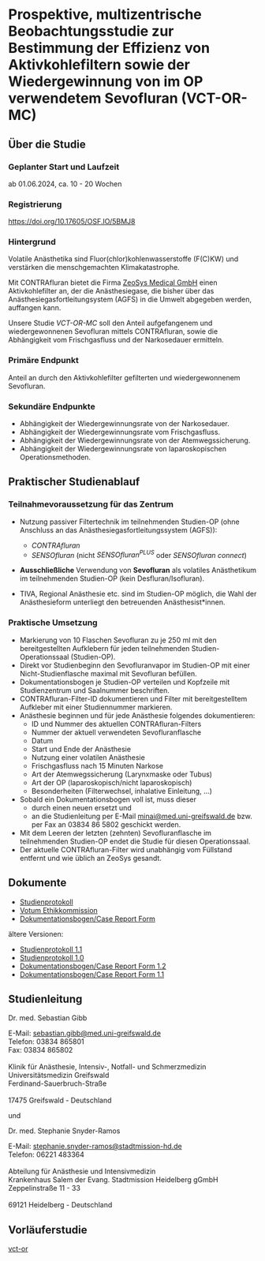 # Prospektive, multizentrische Beobachtungsstudie zur Bestimmung der Effizienz von Aktivkohlefiltern sowie der Wiedergewinnung von im OP verwendetem Sevofluran (VCT-OR-MC)

## Über die Studie

### Geplanter Start und Laufzeit

ab 01.06.2024, ca. 10 - 20 Wochen

### Registrierung

https://doi.org/10.17605/OSF.IO/5BMJ8

### Hintergrund

Volatile Anästhetika sind Fluor(chlor)kohlenwasserstoffe (F(C)KW) und verstärken
die menschgemachten Klimakatastrophe.

Mit CONTRAfluran bietet die Firma [ZeoSys Medical GmbH](https://zeosys-medical.de/) einen Aktivkohlefilter an, der die Anästhesiegase, die bisher über das Anästhesiegasfortleitungsystem (AGFS) in die Umwelt abgegeben werden, auffangen kann.

Unsere Studie *VCT-OR-MC* soll den Anteil aufgefangenem und wiedergewonnenen
Sevofluran mittels CONTRAfluran,
sowie die Abhängigkeit vom Frischgasfluss und der Narkosedauer ermitteln.

### Primäre Endpunkt

Anteil an durch den Aktivkohlefilter gefilterten und wiedergewonnenem Sevofluran.

### Sekundäre Endpunkte

- Abhängigkeit der Wiedergewinnungsrate von der Narkosedauer.
- Abhängigkeit der Wiedergewinnungsrate vom Frischgasfluss.
- Abhängigkeit der Wiedergewinnungsrate von der Atemwegssicherung.
- Abhängigkeit der Wiedergewinnungsrate von laparoskopischen Operationsmethoden.

## Praktischer Studienablauf

### Teilnahmevoraussetzung für das Zentrum

- Nutzung passiver Filtertechnik im teilnehmenden Studien-OP (ohne Anschluss an das
  Anästhesiegasfortleitungssystem (AGFS)):
  - *CONTRAfluran*
  - *SENSOfluran* (nicht *SENSOfluran<sup>PLUS</sup>* oder *SENSOfluran connect*)

- **Ausschließliche** Verwendung von **Sevofluran** als volatiles Anästhetikum
  im teilnehmenden Studien-OP (kein Desfluran/Isofluran).

- TIVA, Regional Anästhesie etc. sind im Studien-OP möglich, die Wahl der Anästhesieform
  unterliegt den betreuenden Anästhesist\*innen.

### Praktische Umsetzung

- Markierung von 10 Flaschen Sevofluran zu je 250 ml mit den bereitgestellten
  Aufklebern für jeden teilnehmenden Studien-Operationssaal (Studien-OP).
- Direkt vor Studienbeginn den Sevofluranvapor im Studien-OP mit einer
  Nicht-Studienflasche maximal mit Sevofluran befüllen.
- Dokumentationsbogen je Studien-OP verteilen und Kopfzeile mit Studienzentrum
  und Saalnummer beschriften.
- CONTRAfluran-Filter-ID dokumentieren und Filter mit bereitgestelltem Aufkleber
  mit einer Studiennummer markieren.
- Anästhesie beginnen und für jede Anästhesie folgendes dokumentieren:
    - ID und Nummer des aktuellen CONTRAfluran-Filters
    - Nummer der aktuell verwendeten Sevofluranflasche
    - Datum
    - Start und Ende der Anästhesie
    - Nutzung einer volatilen Anästhesie
    - Frischgasfluss nach 15 Minuten Narkose
    - Art der Atemwegssicherung (Larynxmaske oder Tubus)
    - Art der OP (laparoskopisch/nicht laparoskopisch)
    - Besonderheiten (Filterwechsel, inhalative Einleitung, ...)
- Sobald ein Dokumentationsbogen voll ist, muss dieser
    - durch einen neuen ersetzt und
    - an die Studienleitung per E-Mail <minai@med.uni-greifswald.de> bzw. per Fax
      an 03834 86 5802 geschickt werden.
- Mit dem Leeren der letzten (zehnten) Sevofluranflasche im teilnehmenden
  Studien-OP endet die Studie für diesen Operationssaal.
- Der aktuelle CONTRAfluran-Filter wird unabhängig vom Füllstand entfernt und
  wie üblich an ZeoSys gesandt.

## Dokumente

- [Studienprotokoll](vct-or-mc_studienprotokoll-1.1.1.pdf)
- [Votum Ethikkommission](vct-or-mc_ethics_vote.pdf)
- [Dokumentationsbogen/Case Report Form](vct-or-mc_crf-1.3.pdf)

ältere Versionen:

- [Studienprotokoll 1.1](vct-or-mc_studienprotokoll-1.1.pdf)
- [Studienprotokoll 1.0](vct-or-mc_studienprotokoll-1.0.pdf)
- [Dokumentationsbogen/Case Report Form 1.2](vct-or-mc_crf-1.2.pdf)
- [Dokumentationsbogen/Case Report Form 1.1](vct-or-mc_crf-1.1.pdf)

## Studienleitung

Dr. med. Sebastian Gibb

E-Mail: <sebastian.gibb@med.uni-greifswald.de>\
Telefon: 03834 865801\
Fax: 03834 865802\
\
Klinik für Anästhesie, Intensiv-, Notfall- und Schmerzmedizin\
Universitätsmedizin Greifswald\
Ferdinand-Sauerbruch-Straße\
\
17475 Greifswald - Deutschland

und

Dr. med. Stephanie Snyder-Ramos

E-Mail: <stephanie.snyder-ramos@stadtmission-hd.de>\
Telefon: 06221 483364\
\
Abteilung für Anästhesie und Intensivmedizin\
Krankenhaus Salem der Evang. Stadtmission Heidelberg gGmbH\
Zeppelinstraße 11 - 33\
\
69121 Heidelberg - Deutschland

## Vorläuferstudie

[vct-or](https://github.com/umg-minai/vct-or)

